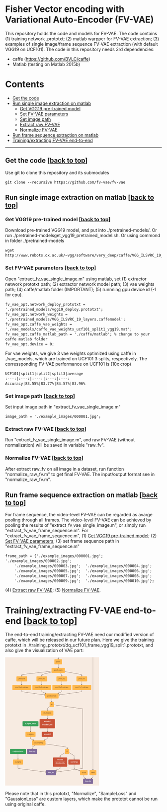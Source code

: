 # Fisher Vector encoding with Variational Auto-Encoder (FV-VAE)
This repository holds the code and models for FV-VAE. The code contains (1) training network .prototxt; (2) matlab warpper for FV-VAE extraction; (3) examples of single image/frame sequence FV-VAE extraction (with default VGG19 on UCF101). The code in this repository needs 3rd dependencies:
- caffe (https://github.com/BVLC/caffe)
- Matlab (testing on Matlab 2015b)

# Contents
* [Get the code](#get-the-code-back-to-top)
* [Run single image extraction on matlab](#run-single-image-extraction-on-matlab-back-to-top)
  * [Get VGG19 pre-trained model](#get-vgg19-pre-trained-model-back-to-top)
  * [Set FV-VAE parameters](#set-fv-vae-parameters-back-to-top)
  * [Set image path](#set-image-path-back-to-top)
  * [Extract raw FV-VAE](#extract-raw-fv-vae-back-to-top)
  * [Normalize FV-VAE](#normalize-fv-vae-back-to-top)
* [Run frame sequence extraction on matlab](run-frame-sequence-extraction-on-matlab-back-to-top)
* [Training/extracting FV-VAE end-to-end](#trainingextracting-fv-vae-end-to-end-back-to-top)
  
----
## Get the code [[back to top](#fisher-vector-encoding-with-variational-auto-encoder-fv-vae)]
Use git to clone this repository and its submodules
```
git clone --recursive https://github.com/fv-vae/fv-vae
```

## Run single image extraction on matlab [[back to top](#fisher-vector-encoding-with-variational-auto-encoder-fv-vae)]

### Get VGG19 pre-trained model [[back to top](#fisher-vector-encoding-with-variational-auto-encoder-fv-vae)]
Download pre-trained VGG19 model, and put into ./pretrained-models/. Or run ./pretrained-modelsget_vgg19_pretrained_model.sh. Or using commond in folder ./pretrained-models
```
wget http://www.robots.ox.ac.uk/~vgg/software/very_deep/caffe/VGG_ILSVRC_19_layers.caffemodel
```

### Set FV-VAE parameters [[back to top](#fisher-vector-encoding-with-variational-auto-encoder-fv-vae)]
Open "extract_fv_vae_single_image.m" using matlab, set (1) extractor network prototxt path; (2) extractor network model path; (3) vae weights path; (4) caffe/matlab folder (IMPORTANT); (5) runnning gpu device id (-1 for cpu).
```
fv_vae_opt.network_deploy_prototxt = './pretrained_models/vgg19_deploy.prototxt';
fv_vae_opt.network_weights = './pretrained_models/VGG_ILSVRC_19_layers.caffemodel';
fv_vae_opt.caffe_vae_weights = './vae_models/caffe_vae_weights_ucf101_split1_vgg19.mat';
fv_vae_opt.caffe_matlab_path = './caffe/matlab'; % change to your caffe matlab folder
fv_vae_opt.device = 0;
```
For vae weights, we give 3 vae weights optimized using caffe in ./vae_models, which are trained on UCF101 3 splits, respectively. The corressponding FV-VAE performance on UCF101 is (10x crop)

	UCF101|split1|split2|split3|average
	:---:|:---:|:---:|:---:|:---:
	Accuracy|83.55%|83.77%|84.57%|83.96%
  
### Set image path [[back to top](#fisher-vector-encoding-with-variational-auto-encoder-fv-vae)]
Set input image path in "extract_fv_vae_single_image.m"
```
image_path = './example_images/000001.jpg';
```

### Extract raw FV-VAE [[back to top](#fisher-vector-encoding-with-variational-auto-encoder-fv-vae)]
Run "extract_fv_vae_single_image.m", and raw FV-VAE (without normalization) will be saved in variable "raw_fv".

### Normalize FV-VAE [[back to top](#fisher-vector-encoding-with-variational-auto-encoder-fv-vae)]
After extract raw_fv on all image in a dataset, run function "normalize_raw_fv.m" to get final FV-VAE. The input/output format see in "normalize_raw_fv.m".

## Run frame sequence extraction on matlab [[back to top](#fisher-vector-encoding-with-variational-auto-encoder-fv-vae)]
For frame sequence, the video-level FV-VAE can be regarded as avarge pooling through all frames. The video-level FV-VAE can be achieved by pooling the results of "extract_fv_vae_single_image.m", or simply run "extract_fv_vae_frame_sequence.m". For "extract_fv_vae_frame_sequence.m", (1) [Get VGG19 pre-trained model](#get-vgg19-pre-trained-model-back-to-top); (2) [Set FV-VAE parameters](#set-fv-vae-parameters-back-to-top); (3) set frame sequence path in "extract_fv_vae_frame_sequence.m"
```
frame_path = {'./example_images/000001.jpg'; './example_images/000002.jpg';
    './example_images/000003.jpg';  './example_images/000004.jpg';
    './example_images/000005.jpg';  './example_images/000006.jpg';
    './example_images/000007.jpg';  './example_images/000008.jpg';
    './example_images/000009.jpg';  './example_images/000010.jpg'};
```
(4) [Extract raw FV-VAE](#extract-raw-fv-vae-back-to-top); (5) [Normalize FV-VAE](#normalize-fv-vae-back-to-top).

# Training/extracting FV-VAE end-to-end [[back to top](#fisher-vector-encoding-with-variational-auto-encoder-fv-vae)]
The end-to-end training/extracting FV-VAE need our modified version of caffe, which will be released in our future plan. Here we give the training prototxt in ./training_prototxt/dq_ucf101_frame_vgg19_split1.prototxt, and also give the visualization of VAE part:

<img src="./training_prototxt/dq_ucf101_frame_vgg19_split1_visualized.png" width = "60%" />

Please note that in this prototxt, "Normalize", "SampleLoss" and "GaussionLoss" are custom layers, which make the prototxt cannot be run using original caffe.
